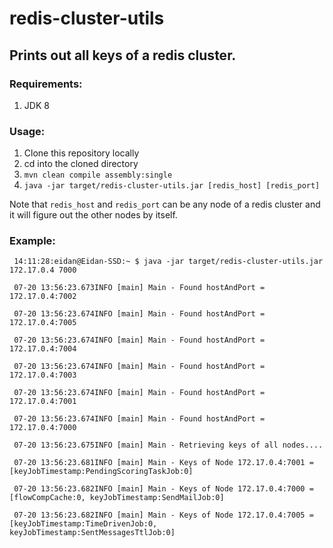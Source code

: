# redis-cluster-utils

## Prints out all keys of a redis cluster.


### Requirements:
1. JDK 8

### Usage:
1. Clone this repository locally
2. cd into the cloned directory
3. `mvn clean compile assembly:single`
4. `java -jar target/redis-cluster-utils.jar [redis_host] [redis_port]`

Note that `redis_host` and `redis_port` can be any node of a redis cluster and it will figure out the other nodes by itself.

### Example:
```
 14:11:28:eidan@Eidan-SSD:~ $ java -jar target/redis-cluster-utils.jar 172.17.0.4 7000

 07-20 13:56:23.673INFO [main] Main - Found hostAndPort = 172.17.0.4:7002
 
 07-20 13:56:23.674INFO [main] Main - Found hostAndPort = 172.17.0.4:7005
 
 07-20 13:56:23.674INFO [main] Main - Found hostAndPort = 172.17.0.4:7004
 
 07-20 13:56:23.674INFO [main] Main - Found hostAndPort = 172.17.0.4:7003
 
 07-20 13:56:23.674INFO [main] Main - Found hostAndPort = 172.17.0.4:7001
 
 07-20 13:56:23.674INFO [main] Main - Found hostAndPort = 172.17.0.4:7000
 
 07-20 13:56:23.675INFO [main] Main - Retrieving keys of all nodes....
 
 07-20 13:56:23.681INFO [main] Main - Keys of Node 172.17.0.4:7001 = [keyJobTimestamp:PendingScoringTaskJob:0]
 
 07-20 13:56:23.682INFO [main] Main - Keys of Node 172.17.0.4:7000 = [flowCompCache:0, keyJobTimestamp:SendMailJob:0]
 
 07-20 13:56:23.682INFO [main] Main - Keys of Node 172.17.0.4:7005 = [keyJobTimestamp:TimeDrivenJob:0, keyJobTimestamp:SentMessagesTtlJob:0]
 
 ```

